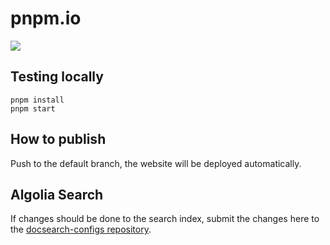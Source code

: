 # pnpm.io

[![](https://developer.stackblitz.com/img/open_in_codeflow.svg)](https://stackblitz.com/~/github.com/pnpm/pnpm.github.io)

## Testing locally

```
pnpm install
pnpm start
```

## How to publish

Push to the default branch, the website will be deployed automatically.

## Algolia Search

If changes should be done to the search index, submit the changes here to the [docsearch-configs repository](https://github.com/algolia/docsearch-configs/blob/master/configs/pnpm.json).
